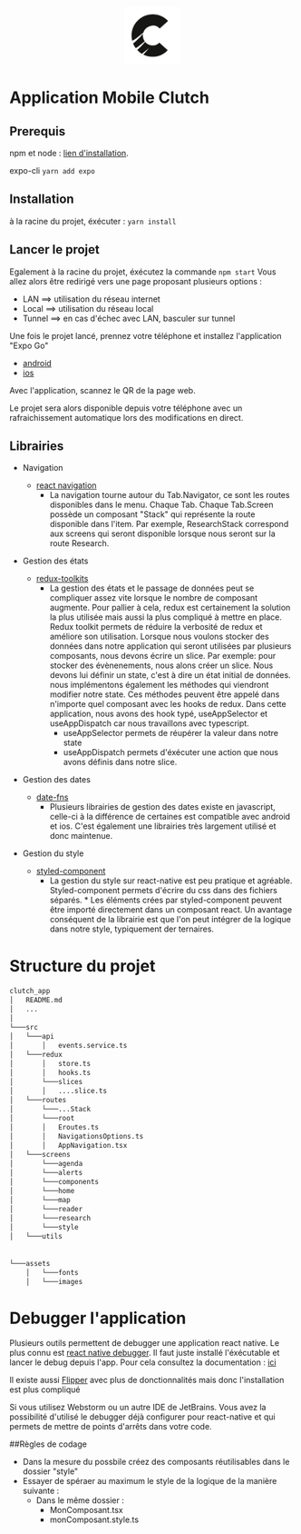 <p align="center">
  <img width="100" height="100" src="./assets/images/clutch/Clutch_icon_1.png">
</p>

# Application Mobile Clutch

## Prerequis
npm et node : [lien d'installation](https://nodejs.org/fr/).

expo-cli
```yarn add expo```

## Installation

à la racine du projet, éxécuter : ```yarn install```

## Lancer le projet

Egalement à la racine du projet, éxécutez la commande ```npm start```
Vous allez alors être redirigé vers une page proposant plusieurs options :
 - LAN ==> utilisation du réseau internet
 - Local ==> utilisation du réseau local 
 - Tunnel ==> en cas d'échec avec LAN, basculer sur tunnel

Une fois le projet lancé, prennez votre téléphone et installez l'application "Expo Go"
- [android](https://play.google.com/store/apps/details?id=host.exp.exponent&hl=fr&gl=US)
- [ios](https://apps.apple.com/fr/app/expo-go/id982107779)

Avec l'application, scannez le QR de la page web. 

Le projet sera alors disponible depuis votre téléphone avec un rafraichissement automatique lors des modifications en direct.

## Librairies
- Navigation
  - [react navigation](https://reactnavigation.org/) 
    - La navigation tourne autour du Tab.Navigator, ce sont les routes disponibles dans le menu.
    Chaque Tab. Chaque Tab.Screen possède un composant "Stack" qui représente la route disponible dans l'item. 
    Par exemple, ResearchStack correspond aux screens qui seront disponible lorsque nous seront sur la route Research.

- Gestion des états
  - [redux-toolkits](https://redux-toolkit.js.org/) 
    - La gestion des états et le passage de données peut se compliquer assez vite lorsque le nombre de composant augmente.
    Pour pallier à cela, redux est certainement la solution la plus utilisée mais aussi la plus compliqué à mettre en place.
    Redux toolkit permets de réduire la verbosité de redux et améliore son utilisation.
    Lorsque nous voulons stocker des données dans notre application qui seront utilisées par plusieurs composants, nous devons écrire un slice.
    Par exemple: pour stocker des évènenements, nous alons créer un slice. Nous devons lui définir un state, c'est à dire un état initial de données.
    nous implémentons également les méthodes qui viendront modifier notre state. Ces méthodes peuvent être appelé dans n'importe quel composant avec les hooks de redux.
    Dans cette application, nous avons des hook typé, useAppSelector et useAppDispatch car nous travaillons avec typescript. 
      - useAppSelector permets de réupérer la valeur dans notre state
      - useAppDispatch permets d'éxécuter une action que nous avons définis dans notre slice.
- Gestion des dates
  - [date-fns](https://date-fns.org/)
    - Plusieurs librairies de gestion des dates existe en javascript, celle-ci à la différence de certaines est compatible avec android et ios.
    C'est également une librairies très largement utilisé et donc maintenue.
- Gestion du style
  - [styled-component](https://styled-components.com/)
    - La gestion du style sur react-native est peu pratique et agréable. Styled-component permets d'écrire du css dans des fichiers séparés. *
    Les éléments crées par styled-component peuvent être importé directement dans un composant react. Un avantage conséquent de la librairie est que l'on peut intégrer de la logique dans notre style, typiquement der ternaires. 
   
# Structure du projet 
```
clutch_app
│   README.md
│   ...   
│
└───src
│   └───api
│       │   events.service.ts
│   └───redux
│       │   store.ts
│       │   hooks.ts
│       └───slices
│       │   ....slice.ts
│   └───routes
│       └───...Stack
│       └───root
│       │   Eroutes.ts
│       │   NavigationsOptions.ts
│       │   AppNavigation.tsx
│   └───screens
│       └───agenda
│       └───alerts
│       └───components
│       └───home
│       └───map
│       └───reader
│       └───research
│       └───style
│   └───utils


└───assets
    │   └───fonts
    │   └───images
```

# Debugger l'application
Plusieurs outils permettent de debugger une application react native. Le plus connu est [react native debugger](https://github.com/jhen0409/react-native-debugger
). Il faut juste installé l'éxécutable et lancer le debug depuis l'app. Pour cela consultez la documentation : [ici](https://reactnative.dev/docs/debugging) 

Il existe aussi  [Flipper](https://fbflipper.com/) avec plus de donctionnalités mais donc l'installation est plus compliqué 

Si vous utilisez Webstorm ou un autre IDE de JetBrains. Vous avez la possibilité d'utilisé le debugger déjà configurer pour react-native et qui permets de mettre de points d'arrêts dans votre code.

##Règles de codage

- Dans la mesure du possbile créez des composants réutilisables dans le dossier "style"
- Essayer de spéraer au maximum le style de la logique de la manière suivante : 
  - Dans le même dossier : 
    - MonComposant.tsx
    - monComposant.style.ts